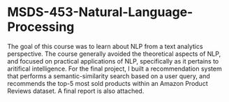 # MSDS-453-Natural-Language-Processing

The goal of this course was to learn about NLP from a text analytics perspective. The course generally avoided the theoretical aspects of NLP, and focused on practical applications of NLP, specifically as it pertains to aritifical intelligence. For the final project, I built a recommendation system that performs a semantic-similarity search based on a user query, and recommends the top-5 most sold products within an Amazon Product Reviews dataset. A final report is also attached. 
